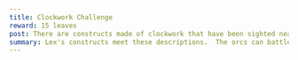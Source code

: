 ```yaml
---
title: Clockwork Challenge
reward: 15 leaves
post: There are constructs made of clockwork that have been sighted near Boulderton. We want to know if they are are challenge and would like to learn more about them. 
summary: Lex's constructs meet these descriptions.  The orcs can battle them or try to talk their way through things.  Golems may so "you know lex?" but otherwise cannot converse.  If PCs say "friend" after questioning about lex, the creatures will stand down and lex will talk through them.
---
```

